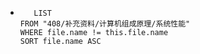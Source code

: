 *   
    ```dataview
	   LIST
	FROM "408/补充资料/计算机组成原理/系统性能"
	WHERE file.name != this.file.name
	SORT file.name ASC
    ```
